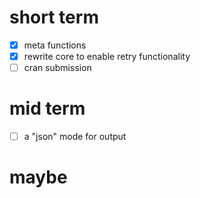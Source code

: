 # short term
- [X] meta functions
- [X] rewrite core to enable retry functionality
- [ ] cran submission

# mid term

- [ ] a "json" mode for output

# maybe
